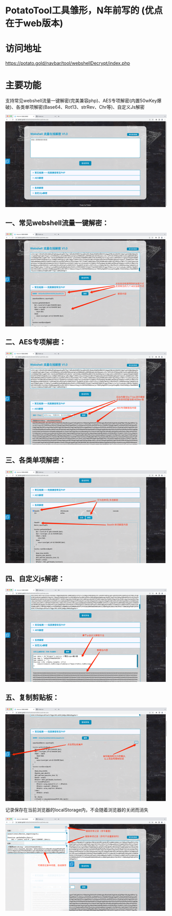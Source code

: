 # PotatoTool工具雏形，N年前写的 (优点在于web版本)

# 访问地址
https://potato.gold/navbar/tool/webshellDecrypt/index.php

# 主要功能
支持常见webshell流量一键解密(完美兼容php)、AES专项解密(内置50wKey爆破)、各类单项解密(Base64、Rot13、strRev、Chr等)、自定义Js解密

![image](/img/main.png)

## 一、常见webshell流量一键解密：
![image](/img/1.png)

## 二、AES专项解密：
![image](/img/2.png)

## 三、各类单项解密：
![image](/img/3.png)

## 四、自定义js解密：
![image](/img/4.png)

## 五、复制剪贴板：
![image](/img/5.png)

记录保存在当前浏览器的localStorage内，不会随着浏览器的关闭而消失

![image](/img/6.png)
